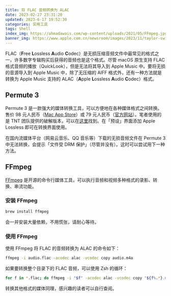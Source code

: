 ```yaml
---
title: 将 FLAC 音频转换为 ALAC
date: 2023-02-27 23:31:20
updated: 2023-6-17 19:52:30
categories: 实用工具
tags: Shell
index_img: https://ahmadawais.com/wp-content/uploads/2021/05/FFmpeg.jpg
banner_img: https://www.apple.com.cn/newsroom/images/2023/11/taylor-swift-is-apple-musics-artist-of-the-year-for-2023/article/Apple-Music-Awards-Artist-of-the-Year-Taylor-Swift_big.jpg.large_2x.jpg
---
```


FLAC（**F**ree **L**ossless **A**udio **C**odec）是无损压缩音频文件中最常见的格式之一，许多数字专辑购买后获得的音频也是这个格式。尽管 macOS 原生支持 FLAC 格式音频的播放（QuickLook），但是无法将其导入到 Apple Music 中。要将无损的音源导入到 Apple Music 中，除了无压缩的 AIFF 格式外，还有一种方法就是转换为 Apple Music 支持的 ALAC（**A**pple **L**ossless **A**udio **C**odec）格式。

## Permute 3

Permute 3 是一款强大的媒体转换工具，可以方便地在各种媒体格式之间转换。售价 98 元人民币（[Mac App Store](https://apps.apple.com/cn/app/permute-3/id1444998321)）或 79 元人民币（[官方网站](https://software.charliemonroe.net/permute/)）。笔者使用的是 TNT 团队提供的破解版本，可以在[这里](https://macapp.org.cn/app/permute.html)找到。在「预设」界面添加 Apple Lossless 即可在转换界面使用。

在国内流媒体平台（网易云音乐、QQ 音乐等）下载的无损音频文件在 Permute 3 中无法转换，会提示「文件受 DRM 保护」（尽管并没有）。这时可以尝试用下一种方法。

## FFmpeg

[FFmpeg](https://ffmpeg.org/) 是开源的命令行媒体工具，可以执行音频和视频多种格式的录影、转换、串流功能。

### 安装 FFmpeg

```sh
brew install ffmpeg
```

会一并安装大量依赖，不用慌张，请耐心等待。

### 使用 FFmpeg

使用 FFmpeg 将 FLAC 的音频转换为 ALAC 的命令如下：

```sh
ffmpeg -i audio.flac -acodec alac -vcodec copy audio.m4a
```

如果要转换整个目录下的 FLAC 音频，可以使用 Zsh 的循环：

```sh
for f in *.flac; do ffmpeg -i "$f" -acodec alac -vcodec copy "${f%.*}.m4a"; done
```

转换其他格式的媒体同理，感兴趣的读者可以自行查阅。
